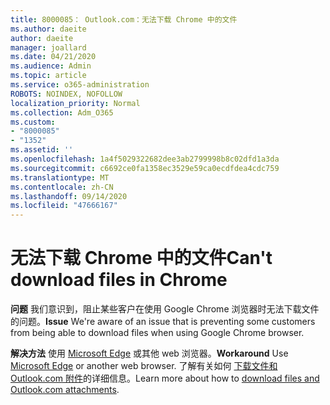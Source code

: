 ```yaml
---
title: 8000085： Outlook.com：无法下载 Chrome 中的文件
ms.author: daeite
author: daeite
manager: joallard
ms.date: 04/21/2020
ms.audience: Admin
ms.topic: article
ms.service: o365-administration
ROBOTS: NOINDEX, NOFOLLOW
localization_priority: Normal
ms.collection: Adm_O365
ms.custom:
- "8000085"
- "1352"
ms.assetid: ''
ms.openlocfilehash: 1a4f5029322682dee3ab2799998b8c02dfd1a3da
ms.sourcegitcommit: c6692ce0fa1358ec3529e59ca0ecdfdea4cdc759
ms.translationtype: MT
ms.contentlocale: zh-CN
ms.lasthandoff: 09/14/2020
ms.locfileid: "47666167"
---
```

# <a name="cant-download-files-in-chrome"></a><span data-ttu-id="9a890-102">无法下载 Chrome 中的文件</span><span class="sxs-lookup"><span data-stu-id="9a890-102">Can't download files in Chrome</span></span>

<span data-ttu-id="9a890-103">**问题** 我们意识到，阻止某些客户在使用 Google Chrome 浏览器时无法下载文件的问题。</span><span class="sxs-lookup"><span data-stu-id="9a890-103">**Issue** We're aware of an issue that is preventing some customers from being able to download files when using Google Chrome browser.</span></span> 

<span data-ttu-id="9a890-104">**解决方法** 使用 [Microsoft Edge](https://www.microsoft.com/windows/microsoft-edge) 或其他 web 浏览器。</span><span class="sxs-lookup"><span data-stu-id="9a890-104">**Workaround** Use [Microsoft Edge](https://www.microsoft.com/windows/microsoft-edge) or another web browser.</span></span>
<span data-ttu-id="9a890-105">了解有关如何 [下载文件和 Outlook.com 附件](https://support.office.com/article/8d7c1ea7-4e5f-44ce-bb6e-c5fcc92ba9ab?wt.mc_id=Office_Outlook_com_Alchemy)的详细信息。</span><span class="sxs-lookup"><span data-stu-id="9a890-105">Learn more about how to [download files and Outlook.com attachments](https://support.office.com/article/8d7c1ea7-4e5f-44ce-bb6e-c5fcc92ba9ab?wt.mc_id=Office_Outlook_com_Alchemy).</span></span>

